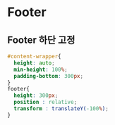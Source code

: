 # Footer

## Footer 하단 고정
```css
#content-wrapper{
  height: auto;
  min-height: 100%;
  padding-bottom: 300px;
}
footer{
  height: 300px;
  position : relative;
  transform : translateY(-100%);
}
```
